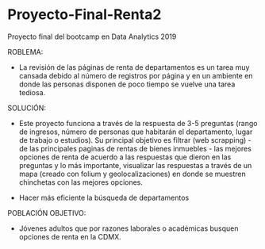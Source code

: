 # Proyecto-Final-Renta2

Proyecto final del bootcamp en Data Analytics 2019

ROBLEMA:

- La revisión de las páginas de renta de departamentos es un tarea muy cansada debido al número de registros por página y en un ambiente en donde las personas disponen de poco tiempo se vuelve una tarea tediosa.

SOLUCIÓN:

- Este proyecto funciona a través de la respuesta de 3-5 preguntas (rango de ingresos, número de personas que habitarán el departamento, lugar de trabajo o estudios). Su principal objetivo es filtrar (web scrapping) -de las principales paginas de rentas de bienes inmuebles - las mejores opciones de renta de acuerdo a las respuestas que dieron en las preguntas y lo más importante, visualizar las respuestas a través de un mapa (creado con folium y geolocalizaciones) en donde se muestren chinchetas con las mejores opciones.

- Hacer más eficiente la búsqueda de departamentos 

POBLACIÓN OBJETIVO:

- Jóvenes adultos que por razones laborales o académicas busquen opciones de renta en la CDMX.
